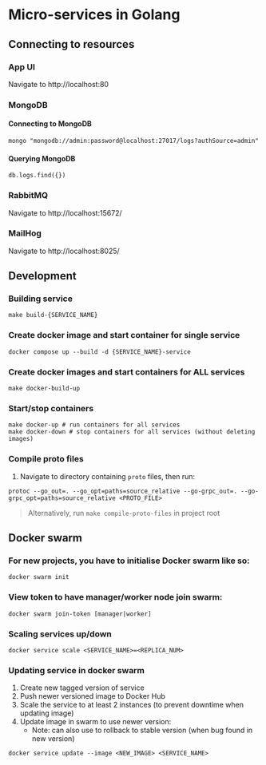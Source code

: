 # Micro-services in Golang

## Connecting to resources

### App UI

Navigate to http://localhost:80

### MongoDB

#### Connecting to MongoDB

```shell
mongo "mongodb://admin:password@localhost:27017/logs?authSource=admin"
```

#### Querying MongoDB

```shell
db.logs.find({})
```

### RabbitMQ

Navigate to http://localhost:15672/

### MailHog

Navigate to http://localhost:8025/

## Development

### Building service

```shell
make build-{SERVICE_NAME}
```

### Create docker image and start container for single service

```shell
docker compose up --build -d {SERVICE_NAME}-service
```

### Create docker images and start containers for ALL services

```shell
make docker-build-up
```

### Start/stop containers

```shell
make docker-up # run containers for all services
make docker-down # stop containers for all services (without deleting images)
```

### Compile proto files

1. Navigate to directory containing `proto` files, then run:

```shell
protoc --go_out=. --go_opt=paths=source_relative --go-grpc_out=. --go-grpc_opt=paths=source_relative <PROTO_FILE>
```

> Alternatively, run `make compile-proto-files` in project root

## Docker swarm

### For new projects, you have to initialise Docker swarm like so:

```shell
docker swarm init
```

### View token to have manager/worker node join swarm:

```shell
docker swarm join-token [manager|worker]
```

### Scaling services up/down

```shell
docker service scale <SERVICE_NAME>=<REPLICA_NUM>
```

### Updating service in docker swarm

1. Create new tagged version of service
2. Push newer versioned image to Docker Hub
3. Scale the service to at least 2 instances (to prevent downtime when updating image)
4. Update image in swarm to use newer version:
   * Note: can also use to rollback to stable version (when bug found in new version)
```shell
docker service update --image <NEW_IMAGE> <SERVICE_NAME>
```
